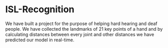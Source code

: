 # ISL-Recognition
We have built a project for the purpose of helping hard hearing and deaf people. We have collected the landmarks of 21 key points of a hand and by calculating distances between every joint and other distances we have predicted our model in real-time.
